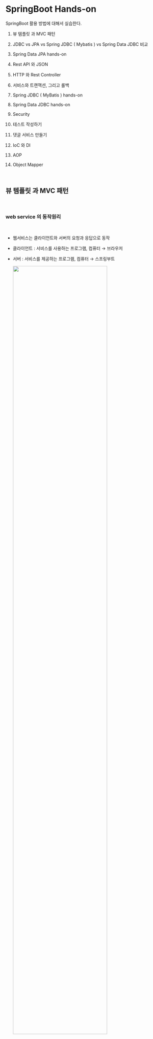 #  SpringBoot Hands-on
 
SpringBoot 활용 방법에 대해서 실습한다.  

1. 뷰 템플릿 과 MVC 패턴

2. JDBC vs JPA vs Spring JDBC ( Mybatis ) vs Spring Data JDBC 비교

3. Spring Data JPA hands-on 

4. Rest API 와 JSON 

5. HTTP 와 Rest Controller

6. 서비스와 트랜잭션, 그리고 롤백

7. Spring JDBC ( MyBatis ) hands-on 

8. Spring Data JDBC hands-on 

9. Security

10. 테스트 작성하기

11. 댓글 서비스 만들기

12. IoC 와 DI

13. AOP

14. Object Mapper

<br/>

##  뷰 템플릿 과 MVC 패턴


<br/>

### web service 의 동작원리  

<br/>

- 웹서비스는 클라이언트와 서버의 요청과 응답으로 동작
- 클라이언트 : 서비스를 사용하는 프로그램, 컴퓨터 → 브라우저
- 서버 : 서비스를 제공하는 프로그램, 컴퓨터 → 스프링부트

  <img src="./assets/springboot_webservice.png" style="width: 80%; height: auto;"/>  

<br/>

hello world 출력 과정  

<br/>

- 스프링 부트 실행
- src - main - java - 기본패키지 - 메인 메소드를 가진 클래스 실행 (Run)
- Tomcat started on port(s) 8080 (http) → 웹 서버 실행 (동작)
- localhost:8080 → 내 컴퓨터의 서버 주소:포트번호, 포트번호 8080에서
  스프링 부트가 동작
- localhost:8080/hello.html → 'hello world' 출력 → 내 컴퓨터의 8080 
  번호에서 수행되고 있는 서버에게 hello.html 파일 요청  
  localhost:8080/hello.html  : 내 컴퓨터의 8080 번호에서 수행되고 있는 서버에게 hello.html 파일 요청
- src - main  - resources - static - hello.html → static
  폴더에서 파일을 찾아서 그 안의 HTML 코드를 응답으로 전송  

<br/>

### 뷰 템플릿의 필요성과 머스테치  

<br/>

- 웹페이지의 변수를 활용하는 뷰 템플릿과 분야별 담당자를 나누는 MVC 패턴
- 사용자 수마다 생성되는 페이지 ? → 화면을 담당하는 기술인 뷰 템플릿을 통해 극복
- 뷰 템플릿 : 웹 페이지를 하나의 틀로 만들고 변수를 삽입해 틀이 되는 페이지가 
- 변수의 값에 따라서 수많은 페이지로 변화 
- 스프링 부트의 머스테치 (Mustache) : 뷰 템플릿을 만드는 도구 ( Thymeleaf , JSP )
- 뷰 템플릿에는 처리 과정을 담당하는 Controller와 데이터를 관리하는 Model가 존재
- MVC 패턴 : 화면, 처리, 데이터를 각 담당자 별로 나누는 기법

  <img src="./assets/mvc1.png" style="width: 80%; height: auto;"/>  

  앞에 글자를 따서 MVC 라 부름.   
  
  <img src="./assets/mvc2.png" style="width: 60%; height: auto;"/>

<br/>

이제 지난번 생성했던 firstproject 를 intelliJ를 사용하여 오픈한다.  

<br/>

뷰 템플릿의 위치는  

프로젝트명 -> src -> main -> resources -> templates 에  생성한다.  

<img src="./assets/mvc3.png" style="width: 80%; height: auto;"/>  

<br/>

마우스 오른쪽 버튼 클릭하고 New File 선택하고 greetings.mustache 생성한다.  

제일 처음 생성하면 mustache 화일을 인식하지 못한다. plugin 설치 필요.  

<img src="./assets/mvc4.png" style="width: 80%; height: auto;"/>  

<br/>

IntelliJ 에서 Help -> Find Action 으로 이동한다.  

<img src="./assets/mvc5.png" style="width: 80%; height: auto;"/>  

<br/>

plugins입력하고 엔터를 친다.  

<img src="./assets/mvc6.png" style="width: 80%; height: auto;"/>  

<br/>

market place를 선택 한후 mustache를 입력하면 아래와 같이 나오고 첫번째 항목 선택후 Install 한다.  

<img src="./assets/mvc7.png" style="width: 80%; height: auto;"/>  

<br/>

다시 한번 greetings.mustache 생성을 해보면 에러 없이 생성이 된다.    

<img src="./assets/mvc8.png" style="width: 80%; height: auto;"/>

doc를 입력하고 tab을 누르면 자동으로 코드가 생성이 된다.  

<img src="./assets/mvc9.png" style="width: 80%; height: auto;"/>

<br/>

body tag 안에 값을 입력한다.

```html
<body>
    <h1>안녕하세요 반갑습니다.</h1> 
</body>
```  

<br/>

view template 이제 완성이 되었고 이것을 보기 위해서는 controller 가 필요하다.  

<br/>

### 컨트롤러 만들기   

<br/>  

컨트롤러는 아래와 같은 순서로 만든다.  

프로젝트명 -> src -> main -> java -> 기본 패키지 -> 'controller' package 생성   

기본 패키지명 위에서 마우스 오른쪽 키 클릭하고 New -> Package 선택  

<img src="./assets/controller1.png" style="width: 80%; height: auto;"/>  

아래와 같이 창이 뜨면 끝에 controller 이름을 붙여 넣는다.  

<img src="./assets/controller2.png" style="width: 60%; height: auto;"/>  

<br/>

controller 안에 java class를 생성합니다.  
New -> Java Class 선택 하고 FirstController라는 이름으로 생성.  

<img src="./assets/controller3.png" style="width: 80%; height: auto;"/>  

생성한 view template과 controller를 연결해 주기 위한 코드를 작성합니다.  


class 위에 @Controller 라는 Annotation을 입력하면 자동으로 import 가 삽입됩니다.  

<img src="./assets/controller4.png" style="width: 80%; height: auto;"/>  

Auto import가 안되면 Preferences ( 윈도우는 settings ) -> Editor -> General -> Auto import 에서 아래와 같이 체크를 하고 always옵션을 선택한다.  
배제된 항목이 있는지도 확인합니다.  

<img src="./assets/auto_import.png" style="width: 80%; height: auto;"/>  

<br/>

Method 를 추가합니다.  

url 연결 요청을 하기 위해 @GetMapping를 사용합니다.  ( Rest API )  

응답 페이지 설정 을 위해 return "페이지명" 을 입력합니다.  

이 페이지 명은 mustache의 화일명인 greetings 입니다.  
( 페이지명의 파일을 찾아서 브라우저로 전송  )

```java
package com.example.firstproject.controller;

import org.springframework.stereotype.Controller;
import org.springframework.web.bind.annotation.GetMapping;

@Controller
public class FirstController {
    @GetMapping("/hi")
    public String niceToMeetYou() {
        return "greetings";
    }
}
```  

자동으로 import 코드가 생성되지 않으면 import Class를 클릭한다.  

<img src="./assets/controller6.png" style="width: 80%; height: auto;"/> 

서버실행은 메인 method인 FirstprojectApplication 에서 실행하는데 이미 서비스가 기동되어 있으면 rerun (재시작) 아이콘을 한다.  

<br/>

web browser에서 http://localhost:8080/hi 를 입력하면 에러 메시지를 볼 수 있다.  

<img src="./assets/controller7.png" style="width: 60%; height: auto;"/>   

GetMapping의 옆에 지구본 모양을 클릭하면 API를 테스트 할수 있는 기능이 있다.   

Generate request in HTTP Client를 클릭한다.  

<img src="./assets/controller8.png" style="width: 80%; height: auto;"/>

<br/>

Rest API를 테스트 할수 있는 화면이 나오고 왼쪽 녹색 화살표를 클릭하면 테스트가 진행이되고 아래 콘솔 화면에 결과 값이 나온다.  

<img src="./assets/controller9.png" style="width: 80%; height: auto;"/>   

<br/>

데이터  흐름은 다음과 같다.  
 
<img src="./assets/controller10.png" style="width: 80%; height: auto;"/>

이제 뷰페이지에 변수를 삽입을 해 봅니다.  

mustache 화일에서 아래와 같이 {{변수이름}} 을 사용하여 수정합니다.  

```html
<body>
    <h1>{{username}} 반갑습니다.</h1>
</body>
```  

위와 같이 설정하고 재시작 버튼 클릭 한 후 브라우저에서 실행을 하면 아래와 같이 에러가 발생합니다.  

<img src="./assets/controller11.png" style="width: 80%; height: auto;"/>  

username 이라는 변수를 못 찾아서 에러가 발생했고 모델을 만들어서 에러를 제거 해야 합니다.  

<br/>

### 모델 만들기   

<br/>  

페이지에 변수 삽입 + 템플릿 변수를 활용하기 위해 모델을 사용합니다.  

Controller에 Model 받아오기 위해 파라미터에 추가 합니다.  

```java
package com.example.firstproject.controller;

import org.springframework.stereotype.Controller;
import org.springframework.ui.Model;
import org.springframework.web.bind.annotation.GetMapping;

@Controller
public class FirstController {
    @GetMapping("/hi")
    public String niceToMeetYou(Model model) {
        model.addAttribute("username", "jake lee"); //변수 등록
        return "greetings";
    }
}
```  
<br/>

Model class를 인식하지 못하여 붉은색으로 표시되며 import class를 클릭하면 import 가 삽입됩니다.  

<img src="./assets/model1.png" style="width: 80%; height: auto;"/>  

재시작 아이콘을 클릭하여 재기동 하고 웹 브라우저에서 확인 합니다.  

<img src="./assets/model2.png" style="width: 80%; height: auto;"/> 

<br/>

전체 흐름은 다음과 같다.  

<img src="./assets/model3.png" style="width: 100%; height: auto;"/> 

<br/>

##  JDBC vs JPA vs Spring JDBC ( Mybatis ) vs Spring Data JDBC 비교 

<br/>

Spring은 DB에 접근하기 위해 자바의 API를 사용한다. 웹 서비스에 필요한 기능들이 추상화돼서 Spring이 만들어졌듯이, DB에 접근하는 기술들도 일종의 추상화 과정을 거치며 진화해 나갔다.  

<br/>

그림에서 초록색 부분은 개발자가 코드 상에서 직접 다뤄야하는 부분이다.  

<br/>

### JDBC  

<br/>

JDBC는 DB에 접근하고, SQL을 날릴 수 있게 해주는 자바의 표준 API다. 자바 진영에서 DB에 접근하는 기술들의 근간이 된다. DriverManager를 사용하여 각 드라이버들을 로딩, 해제한다

<img src="./assets/jdbc1.png" style="width: 100%; height: auto;"/>   

<br/>

샘플    

```java
// JDBC를 사용한 Java Application(DAO)
public class CarDao {
    public Connection getConnection() {
        Connection con = null;
        String server = "localhost:3306"; // MySQL 서버 주소
        String database = "DB_NAME"; // MySQL DATABASE 이름
        String option = "?useSSL=false&serverTimezone=UTC";
        String userName = "USER_ID"; //  MySQL 서버 아이디
        String password = "USER_PASSWORD"; // MySQL 서버 비밀번호

        // 드라이버 로딩
        try {
            Class.forName("com.mysql.cj.jdbc.Driver");
        } catch (ClassNotFoundException e) {
            System.err.println(" !! JDBC Driver load 오류: " + e.getMessage());
        }

        // 드라이버 연결
        try {
            con = DriverManager.getConnection("jdbc:mysql://" + server + "/" + database + option, userName, password);
            System.out.println("정상적으로 연결되었습니다.");
        } catch (SQLException e) {
            System.err.println("연결 오류:" + e.getMessage());
        }
        return con;
    }

    // 드라이버 연결해제
    public void closeConnection(Connection con) {
        try {
            if (con != null)
                con.close();
        } catch (SQLException e) {
            System.err.println("con 오류:" + e.getMessage());
        }
    }

    // CRUD
    public void addCar(Car car) throws SQLException {
        String query = "INSERT INTO car (car_id, car_brand, car_created) VALUES (?, ?, ?)";
        PreparedStatement pstmt = getConnection().prepareStatement(query);
        pstmt.setInt(1, car.getId());
        pstmt.setString(2, car.getBrand());
        pstmt.setString(3, car.getCreated());
        pstmt.executeUpdate();
    }
}
```  

<br/>

### JPA  

<br/>

JPA는 자바 진영 ORM의 API 표준 명세이다. ORM을 간단하게 설명하면, 직접적인 SQL 문을 사용하지 않고 자바 코드를 사용해서 DB에 접근, 조작할 수 있는 기술이다. JPA 역시 내부적으로 JDBC를 사용한다.  


<img src="./assets/jpa_compare_1.png" style="width: 80%; height: auto;"/>   


<br/>

### Spring JDBC(SQL Mapper -> MyBatis)

<br/>
Spring JDBC는 JDBC에서 DriveManager가 하는 일들을 JdbcTemplate에게 맡긴다.   따라서 개발자는 쿼리문으로 질의할 수 있다.   
이 때, JdbcTemplate은 SQL Mapper 중 하나이다  (참고로 MyBatis 역시 SQL Mapper 중의 하나다).  


<img src="./assets/spring_jdbc1.png" style="width: 80%; height: auto;"/>   

<br/>

샘플  

```java
public class CarDao {
    private String driver = "com.mysql.cj.jdbc.Driver";
    private String url = "localhost:3306";
    private String userid = "USER_ID";
    private String userpw = "USER_PASSWORD";

    private DriverManagerDataSource dataSource;
    private JdbcTemplate template;

    public CarDao() {
        dataSource = new DriverManagerDataSource();
        dataSource.setDriverClass(driver);
        dataSource.setJdbcUrl(url);
        dataSource.setUser(userid);
        dataSource.setPassword(userpw);

        template = new JdbcTemplate();
        template.setDataSource(dataSource);
    }

    // CRUD
    public int carInsert(Car car) {
        String query = "INSERT INTO car (car_id, car_brand, car_created) VALUES (?, ?, ?)";
        int result = template.update(query, car.getId(), car.getBrand(), car.getCreated());

        return result;
    }
 }
```  

<br/>

### Spring Data JDBC   

<br/>

Spring data는 Spring 진영에서 DB를 쉽게 다루기 위해 시작한 프로젝트이다.   
그 중 하나인 Spring Data JDBC는 기본적인 드라이버 설정 기능부터 CRUD 기능을 제공한다.   

<br/>

공식 문서를 보면 Spring Data JDBC를 간단하고 선택적인 ORM이라고 소개하고 있다.   
선택적 ORM이라는 표현을 사용한 이유는, ORM이 제공하는 기본적인 기능을 제공할 뿐만 아니라, 사용자가 직접 SQL문을 질의하는 기능 역시 제공하기 때문이다(@Query 어노테이션을 사용하면 된다).   

<br/>

Data source에 대한 설정은 application.properties 파일에서 가능하다.  

<br/>

Spring Data JDBC는 `Domain Driven Design`을 기반으로 합니다.  
따라서 모든 Repository는 Aggregate Root 기준으로 존재합니다.    


라이프사이클 또한 Aggregate Root와 하위 속성들이 동일합니다.   
서로 다른 Aggregate 간 참조는 Id를 통해 수행합니다. 이러한 개념이 코드를 통해 알기 쉽게 설계되어있습니다.  

<br/>

<img src="./assets/spring_data_jdbc1.png" style="width: 100%; height: auto;"/>   

<br/>

샘플  

```java
// application.properties
spring.datasource.url=jdbc:mysql://localhost:3306
spring.datasource.username=USER_ID
spring.datasource.password=USER_NAME
spring.datasource.driver-class-name=com.mysql.jdbc.Driver

// CarRepository.java
public interface CarRepository extends CrudRepository<Car, Long> {
    @Query("SELECT COUNT(*) FROM car WHERE brand = :brand")
    int countByBrand(@Param("brand") String brand);
}

// CarService.java
@Service
public CarService {
    @Autowired
    private CarRepository carRepository;

    // CRUD
    public int addCar(Car car){
        return carRepository.save(car);
    }

    // Custom SQL
    public int countByBrand(String brand) {
        return carRepository.countByBrand(brand);    
    }
}
```  

<br/>


### 정리   

<br/>

<img src="./assets/db_summary.png" style="width: 100%; height: auto;"/>   

<br/>
참고 : https://skyblue300a.tistory.com/7

<br/>

## Spring Data JPA hands-on 


<br/>

[ JPA Hands-On 문서보기로 이동하기 ](./springboot_hands_on_jpa.md)       


<br/>

###  Rest API 와 JSON

<br/>

API와 Spring 웹 계층  
  
<img src="./assets/spring_web_layer.png" style="width: 80%; height: auto;"/>  

<br/>

다양한 client 들과 서버 연동을 위해서 데이터를 주고 받는 방식으로 Rest 방식을 최근에 많이 사용 합니다.   

기존에는 xml 방식을 사용하였습니다.  

<img src="./assets/rest_api_xml.png" style="width: 80%; height: auto;"/>  

최근에는 JSON 방식으로 데이터 포맷을 사용합니다.  

<img src="./assets/rest_api_json.png" style="width: 80%; height: auto;"/>  

JSON은 Key , Value 형태를 중괄호 형태로 표현합니다.  
json안에 depth를 더 추가하여 array 형태로도 구현이 가능합니다.  

<img src="./assets/json_format.png" style="width: 80%; height: auto;"/>  



API를 테스트 하기 위한 사이트로 https://jsonplaceholder.typicode.com/ 를 사용을 할 예정이며   

chrome 에서 API 테스트 하기 위한 도구로 talend api 확장 프로그램을 사용합니다.     
구글에서 `talend api 확장 프로그램`으로 검색을 합니다.

<img src="./assets/talend_api.png" style="width: 80%; height: auto;"/>  

chrome Appstore 를 선택 하고 chrome에 추가 버튼을 클릭하여 extension을 설치 합니다.

<img src="./assets/talend_api2.png" style="width: 80%; height: auto;"/>    

아래와 같이  chrome 에 설치가 된 것을 확인 할 수 있습니다.  

<img src="./assets/talend_api3.png" style="width: 60%; height: auto;"/>  

퍼즐 모양을 클릭한다.  

<img src="./assets/chrome_extensions.png" style="width: 60%; height: auto;"/>  

Talend API Test를 클릭하여 Pin을 설정하면 항상 메뉴에 나오게 된다.  

<img src="./assets/chrome_extension_pin.png" style="width: 60%; height: auto;"/>  

체크 박스 같은 아이콘이 나오고 클릭을 하면 아래 처럼 welcome 화면이 나옵니다.  

<img src="./assets/talend_welcome.png" style="width: 80%; height: auto;"/>  

하단의 Fee는 버튼을 클릭하면 talend api 확장 프로그램이 실행이 됩니다.  

<img src="./assets/talend_start.png" style="width: 80%; height: auto;"/>  


이제 테스트를 실행해봅니다.  
talend API Test에서 method는 GET 으로 하고  https://jsonplaceholder.typicode.com/posts 를 입력하고 send를 클릭합니다.  

<img src="./assets/talend_get.png" style="width: 80%; height: auto;"/>  

response : 200 은 응답이 성공 했음을 의미합니다.  

데이터를 보면  게시글 1번으로 된 게시글의 제목과 내용이 나오는 것을 볼수 있습니다.  

```json
...
{
"userId": 1,
"id": 1,
"title": "sunt aut facere repellat provident occaecati excepturi optio reprehenderit",
"body": "quia et suscipit\nsuscipit recusandae consequuntur expedita et cum\nreprehenderit molestiae ut ut quas totam\nnostrum rerum est autem sunt rem eveniet architecto"
},
...
```  

다시 한번 https://jsonplaceholder.typicode.com/posts/101 값을 일력하고 send 버튼을 클릭합니다.  

<img src="./assets/talend_get_404.png" style="width: 80%; height: auto;"/>  

response : 404 가 return 이 되고 찾을수  없는 페이지를 요청했다는 의미이다.  

<br/>

http tab을 클릭해보면 http header의 값을 볼수 있다.  

<img src="./assets/talend_get_http.png" style="width: 80%; height: auto;"/>  

더 아래로 내려보면 response body를 볼 수 있다.    

<img src="./assets/talend_get_http_body.png" style="width: 80%; height: auto;"/>  

<br/> 

post로 데이터를 전송해봅니다.  

method는  post 로 변경하고 url은 아래와 같습니다. 
https://jsonplaceholder.typicode.com/posts  

request 데이터가 JSON형식으로 필요합니다.    

```json
{
    "title": "test 1",
    "body" : "교육용입니다."
}
```
아래 샘플을 참고 하였습니다.  

```javascript
fetch('https://jsonplaceholder.typicode.com/posts', {
  method: 'POST',
  body: JSON.stringify({
    title: 'foo',
    body: 'bar',
    userId: 1,
  }),
  headers: {
    'Content-type': 'application/json; charset=UTF-8',
  },
})
  .then((response) => response.json())
  .then((json) => console.log(json));
```  

데이터를 입력을 하고 send 버튼을 클릭합니다.  


<img src="./assets/talend_post1.png" style="width: 80%; height: auto;"/>    

response 201 : 데이터 생성이 성공했다는 의미 이다.  


생성된 데이터가 response 로 return 이 됩니다.  

```json
{
    "title": "test 1",
    "body": "교육용입니다.",
    "id": 101
}
```

실패 경우를 테스트 하기 위해서  request body 값을 변경 하고 보내봅니다.  ( key 값에 따옴표 제거)


```
{
    title : "test 1",
    body : "교육용입니다."
}
```  

reponse 500 : 서버 내부 오류 ( Internal Server Error) 를 나타낸다.  ( 여기서는 JSON 파싱 오류 )  

<br/>

이제 데이터를 수정해 봅니다.  

method를 patch ( put )로 선택을 하고 게시글에 1번을 변경해봅니다.  


<img src="./assets/talend_patch1.png" style="width: 80%; height: auto;"/>  


200 응답 메시지를 받았고 response Body에 아래와 같이 변경 된것 을 확인 할 수 있습니다.  

```json
{
    "userId": 1,
    "id": 1,
    "title": "test 1",
    "body": "수정합니다."
}
```  

<br/>

데이터를 삭제해 봅니다.  

method를 DELETE 로 선택을 하고 게시글에 100번을 삭제해봅니다.  

<img src="./assets/talend_delete1.png" style="width: 80%; height: auto;"/>  

response : 200 이 나오면 정상적으로 삭제가 된 것입니다.  

요약해보면  전체 구조는 JSON 포맷으로 HTTP를 통해서
데이터는 주고 받습니다.

<img src="./assets/rest_summary.png" style="width: 80%; height: auto;"/>  

상태코드는 5가지 종류로 나눌수 있습니다.  
  
<img src="./assets/rest_response.png" style="width: 80%; height: auto;"/>  

<br/>

###  HTTP 와 Rest Controller

<br/>

Article 데이터 CRUD를 위한, REST API를 만드는 실습을 합니다.  

<img src="./assets/rest_api1.png" style="width: 80%; height: auto;"/>  

<br/>

RestController를 사용 하여 구현을 합니다.  

<img src="./assets/rest_api2.png" style="width: 80%; height: auto;"/>  


hello rest api를 만들기 위해 api라는 이름의 패키지를 생성합니다.  

firstproject 패키지 위에서 마우스 오른쪽 버튼을 누른후 패키지를 선택을 하고 api라는 이름으로 생성을 합니다.  

<img src="./assets/rest_api3.png" style="width: 80%; height: auto;"/>  

<br/>

Rest Controller java 화일을 생성합니다.
- Rest Controller : Rest API용 컨트롤러이고 JSON 반환  ( Controller + ResponseBody )
- Controller : view template page 반환    

<br/>

참고 : https://mangkyu.tistory.com/49

<br/>

api 폴더 아래에 생성합니다.  

<img src="./assets/rest_api4.png" style="width: 80%; height: auto;"/>  

../api/FirstApiController
```java
package com.kt.edu.firstproject.api;

import org.springframework.web.bind.annotation.GetMapping;
import org.springframework.web.bind.annotation.RestController;

@RestController // Rest API용 컨트롤러이고 JSON 반환 
public class FirstApiController {
    @GetMapping("/api/hello")
    public String hello() {
        return "hello world!";
    }
}
```  

프로젝트를 실행을 하고 Talend API로 테스트를 합니다.  
method는 GET , url은 http://localhost:8080/api/hello 입니다.  


<img src="./assets/rest_api5.png" style="width: 80%; height: auto;"/>  

http tab에서 보면 hello world! 가 나온 것을 확인 할 수 있습니다.  

<br/>

Controller vs Rest Controller  

일반 controller인  hi라는 api를 Talend 로 실행해보면 응답값이 html로 보내집니다.

<img src="./assets/rest_api6.png" style="width: 80%; height: auto;"/>  


<br/>


Rest API로 Get 함수를 구현해 봅니다.  
ArticleApiController class를 생성합니다.  
아래 코드를 복사하여 붙여 넣기 합니다.  


../api/ArticleApiController
```java
package com.kt.edu.firstproject.api;

import com.kt.edu.firstproject.entity.Article;
import com.kt.edu.firstproject.repository.ArticleRepository;
import org.springframework.beans.factory.annotation.Autowired;
import org.springframework.web.bind.annotation.GetMapping;
import org.springframework.web.bind.annotation.PathVariable;
import org.springframework.web.bind.annotation.RestController;

import java.util.List;

@RestController // rest api용 컨트롤러이며 데이터(JSON) 반환
public class ArticleApiController {
    @Autowired // DI : 외부에서 가져온다는 의미
    private ArticleRepository articleRepository;
    // GET
    @GetMapping("/api/articles")
    public List<Article> index() {
        return articleRepository.findAll();
    }
    @GetMapping("/api/articles/{id}")  //단일 record 조회
    public Article show(@PathVariable Long id) {
        return articleRepository.findById(id).orElse(null);
    }
    // POST
    // PATCH
    // DELETE
}
```  

재기동을 하고 Talend 에서 GET Method로 http://localhost:8080/api/articles 를 호출을 하면

return 값으로 아래와 같은 값이 JSON으로 나오는 것을 볼수 있습니다.  

<img src="./assets/rest_api7.png" style="width: 80%; height: auto;"/>  

<br/>

`@RequestParam, @PathVariable` 차이점

1번) http://restapi.com?userId=test&memo=테스트  

2번) http://restapi.com/test/테스트  

1과 같은 방식은 쿼리 스트링이라 부르며 Get 방식의 통신을 할 때 주로 쓰인다.  

2와 같은 방식은 RESTful 방식이며 Rest 통신할 때 쓰인다.  

각자의 장단점이 있으며 두 개의 방식은 Spring에서 파라미터를 받는 방식이 조금 다르다.   

`@RequestParam`

```java
@RestController
public class TestController (){

  @GetMapping("/")
  public String test(@RequestParam("userId") String userId, 
                     @RequestParam("memo")   String memo){

    //아래와 같이 해당 변수에 파라미터값이 할당된다.
    //userId = "test"
    //memo   = "테스트"

    return "TEST 성공"
  }
}
```  

<br/>
<br/>

`@PathVariable`

```java
@RestController
public class TestController (){

  @GetMapping("/{userId}/{memo}")
  public String test(@PathVariable("userId") String userId,
                     @PathVariable("memo")   String memo){

    //아래와 같이 해당 변수에 파라미터값이 할당된다.
    //userId = "test"
    //memo   = "테스트"

    return "TEST 성공"
  }  
}
```  

`@PathVariable`에서 이메일과 같은 방식의 값이나 특수문자를 받을 때는 값이 잘리거나 비정상적으로 들어온다.  
이때는 아래와 같은 방법을 사용하면 정상적으로 받을 수 있다.

```java
@RestController
public class TestController (){

  @GetMapping("/{userId}/{memo:.+}")
  public String test(@PathVariable("userId") String userId,
                     @PathVariable("memo")   String memo){

    //아래와 같이 해당 변수에 파라미터값이 할당된다.
    //userId = "test"
    //memo   = "테스트"

    return "TEST 성공"
  }
  
}
```  

`@PathVariable`은 아무래도 RESTful 방식에 맞게 좀 더 직관적이다.  

`@RequestParam`는 null 값 허용이나 키:밸류 값으로 보낼 수 있다는 점 정도로 들 수 있다.  

<br/>
<br/>

Rest API로 Post를 사용해 데이터를 생성 해 봅니다.  

아래 코드를 복사하여 붙여 넣기 합니다.  

PostMapping을 사용하며  JSON으로 Request를 던지기 위해서는 `@RequestBody`를 넣어줍니다.  

../api/ArticleApiController.java
```java
...
@RestController
public class ArticleApiController {
    ...
    // POST
    @PostMapping("/api/articles")
    public Article create(@RequestBody ArticleForm dto) {
        Article article = dto.toEntity(); // article 저장
        return articleRepository.save(article);
    }
    // PATCH
    // DELETE
}
```

<br/>

재기동을 하고 Talend 에서 POST Method로 url은 http://localhost:8080/api/articles 로 호출을 합니다.  
Request Body는  아래 json을 사용 합니다.  

```json
{
    "title": "rest api 1",
    "content" : "json test 합니다."
}
```  

<img src="./assets/rest_api8.png" style="width: 80%; height: auto;"/>  

return 값으로 위와 같은 값이 JSON으로 나오는 것을 볼수 있습니다.  
DB pk가 오류가 나면 몇번 더 실행합니다. ( pk의 identity 값이 충돌하는 이슈로 데이터를 auto identity로 생성하지 않아서 발생  )  


<br/>

Rest API로 Patch를 사용해 데이터를 수정 해 봅니다.  

아래 코드를 복사하여 붙여 넣기 합니다.  

PatchMapping을 사용하며  JSON으로 Request를 던지기 위해서는 @RequestBody를 넣어줍니다.   

데이터와 status값을 전달 하기 위해서는 ResponseEntity를 사용합니다.  

<img src="./assets/rest_api2.png" style="width: 80%; height: auto;"/>  

../api/ArticleApiController.java
```java
...
@Slf4j  //로그 추가
@RestController
public class ArticleApiController {
    ...
    // PATCH
    @PatchMapping("/api/articles/{id}")
    public ResponseEntity<Article> update(@PathVariable Long id,
                                          @RequestBody ArticleForm dto) {
        // 1: DTO -> 엔티티
        Article article = dto.toEntity();
        log.info("id: {}, article: {}", id, article.toString());
        // 2: 타겟 조회
        Article target = articleRepository.findById(id).orElse(null);
        // 3: 잘못된 요청 처리
        if (target == null || id != article.getId()) {
            // 400, 잘못된 요청 응답!
            log.info("잘못된 요청! id: {}, article: {}", id, article.toString());
            return ResponseEntity.status(HttpStatus.BAD_REQUEST).body(null);
        }
        // 4: 업데이트 및 정상 응답(200)
        // key와 value가 있는 경우만 update하는 로직 추가
        target.patch(article);
        Article updated = articleRepository.save(target);
        return ResponseEntity.status(HttpStatus.OK).body(updated);  // body 에 데이터를 넣어서 보냅니다.
    }
    // DELETE
}  
```  

<br/>

patch 함수를 구현하기 위해서 Article entity를 아래와 같이 수정합니다.  
 
../entity/Article.java
```java
package com.kt.edu.firstproject.entity;
...
public class Article {
    ...
    // 데이터가 있는 경우만 Update . 
    public void patch(Article article) {
        if (article.title != null)
            this.title = article.title;
        if (article.content != null)
            this.content = article.content;
    }
}
```  

<br/>

재기동을 하고 Talend 에서 PATCH Method로 url은 http://localhost:8080/api/articles/1 로 호출을 합니다.  
Request Body는  아래 json을 사용 합니다.  

```json
{
    "id" : 3,
    "title": "rest api 1",
    "content" : "json test 합니다."
}
```  

400에러가 발생을 합니다.  

<img src="./assets/rest_api9.png" style="width: 80%; height: auto;"/>  

IntelliJ 콘솔에 가면 아래와 같이 에러가 발생 한 내용을 확인 할 수 있습니다.  

<img src="./assets/rest_api10.png" style="width: 80%; height: auto;"/>  

Request Body 값을 변경을 하고 api를 다시 호출해 봅니다.  

```json
{
    "id" : 1,
    "title": "rest api 1",
    "content" : "json test 합니다."
}
```  

정상적으로 변경이 된 것을 확 인 할수 있습니다.   

<img src="./assets/rest_api11.png" style="width: 80%; height: auto;"/>  

<br/>

Rest API로 Delete를 사용해 데이터를 삭제 해 봅니다.  

아래 코드를 복사하여 붙여 넣기 합니다.  

DeleteMapping을 사용합니다.  
  
../api/ArticleApiController.java
```java
...
@Slf4j
@RestController
public class ArticleApiController {
    ...
    // DELETE
    @DeleteMapping("/api/articles/{id}")
    public ResponseEntity<Article> delete(@PathVariable Long id) {
        // 대상 찾기
        Article target = articleRepository.findById(id).orElse(null);
        // 잘못된 요청 처리
        if (target == null) {
            return ResponseEntity.status(HttpStatus.BAD_REQUEST).body(null);
        }
        // 대상 삭제
        articleRepository.delete(target);
        return ResponseEntity.status(HttpStatus.OK).build();
    }
}
```  

재기동을 하고 Talend 에서 DELETE Method로 url은 http://localhost:8080/api/articles/1 로 호출을 합니다.  

<img src="./assets/rest_api12.png" style="width: 80%; height: auto;"/>  

데이터가 삭제 된 것을 확인 할 수 있습니다.  


<br/>

###  서비스와 트랜잭션, 그리고 롤백

<br/>

서비스 계층을 추가하여, 기존 Article Rest API를 리팩토링 합니다.  

service 는 RestController 와 Repository 사이에 위치하며 처리 업무의 순서를 총괄한다.  

<img src="./assets/transaction1.png" style="width: 80%; height: auto;"/>    


트랜잭션 이란 모두 성공되어야 하는 일련의 과정이다. 

<img src="./assets/transaction2.png" style="width: 80%; height: auto;"/>    


<img src="./assets/transaction3.png" style="width: 80%; height: auto;"/>   


실패시 원래 상태로 돌리는 것을 롤백이라고 한다.  

<img src="./assets/transaction4.png" style="width: 80%; height: auto;"/>    

기존의 RestController는 Client 의 요청을 처리하고 repository에 db 작업을 명령합니다.  

webservice는 서비스 계층을 통해 client 요청과 db처리를 분업화 합니다.  

<br/>

ArticleApiController 에 서비스 계층을 추가해 봅니다.  

해당 코드를 모두 주석 처리하고 아래과 같이 수정합니다.  

../api/ArticleApiController.java
```java
package com.kt.edu.firstproject.api;
import lombok.extern.slf4j.Slf4j;
import org.springframework.beans.factory.annotation.Autowired;
import org.springframework.web.bind.annotation.*;

@Slf4j
@RestController
public
class ArticleApiController {
    @Autowired // DI, 생성 객체를 가져와 연결!
    private ArticleService articleService;
}
```  

service 패키지를 생성을 합니다.  

<img src="./assets/transaction5.png" style="width: 80%; height: auto;"/>   

ArticleService 를 아래와 같이 생성합니다.  

../serivce/ArticleService
```java
package com.kt.edu.firstproject.service;

import com.kt.edu.firstproject.repository.ArticleRepository;
import org.springframework.beans.factory.annotation.Autowired;
import org.springframework.stereotype.Service;

@Service // 해당 클래스를 서비스로 인식하여 스프링부트에 객체를 생성(등록)
public class ArticleService {
    @Autowired
    private ArticleRepository articleRepository;
}
```

<br/>


리팩토링, Article 목록 조회

../api/ArticleApiController.java
```java
...
@Slf4j
@RestController

public class ArticleApiController {
    @Autowired
    private ArticleService articleService;
    // GET
    @GetMapping("/api/articles")
    public List<Article> index() {
        return articleService.index();
    }
}
```  

../service/ArticleService.java
```java
package com.kt.edu.firstproject.service;

import com.kt.edu.firstproject.entity.Article;
import com.kt.edu.firstproject.repository.ArticleRepository;
import org.springframework.beans.factory.annotation.Autowired;
import org.springframework.stereotype.Service;
import java.util.List;

@Service
public class ArticleService {
    @Autowired
    private ArticleRepository articleRepository;
    public List<Article> index() {
        return articleRepository.findAll();
    }
}
```  

재기동하고 Talend에서  해당 서비스를 호출해 봅니다.  

<img src="./assets/transaction6.png" style="width: 80%; height: auto;"/> 

3건의 데이터가 정상 조회가 됩니다.  

<br/> 

데이터 단건 조회를 수정해 봅니다.  


../api/ArticleApiController.java
```java
...
@Slf4j
@RestController
public class ArticleApiController {

    @Autowired
    private ArticleService articleService;
    // GET
    @GetMapping("/api/articles")
    public List<Article> index() {
        return articleService.index();
    }
    @GetMapping("/api/articles/{id}")
    public Article show(@PathVariable Long id) {
        return articleService.findById(id);
    }
}
```  

서비스는 아래와 같습니다.  

../service/ArticleService.java
```java
package com.kt.edu.firstproject.service;

import com.kt.edu.firstproject.entity.Article;
import com.kt.edu.firstproject.repository.ArticleRepository;
import org.springframework.beans.factory.annotation.Autowired;
import org.springframework.stereotype.Service;
import java.util.List;

@Service
public class ArticleService {
    @Autowired
    private ArticleRepository articleRepository;
    public List<Article> index() {
        return articleRepository.findAll();
    }
    public Article findById(Long id) {
        return articleRepository.findById(id).orElse(null);
    }
}
``` 

재기동하고 Talend에서  해당 서비스를 호출해 봅니다.  

<img src="./assets/transaction7.png" style="width: 80%; height: auto;"/> 

1건의 데이터가 정상 조회가 됩니다.  

<br/>

리팩토링, Article  생성  

- 참고 소스 : https://github.com/shclub/edu9-1

post method를 아래와 같이 변경합니다.

../api/ArticleApiController
```java
...
@Slf4j
@RestController
public class ArticleApiController {
    ...
    // POST
    @PostMapping("/api/articles")
    public ResponseEntity<Article> create(@RequestBody ArticleForm dto) {
        Article created = articleService.create(dto);
        return (created != null) ?
                ResponseEntity.status(HttpStatus.OK).body(created) :
                ResponseEntity.status(HttpStatus.BAD_REQUEST).build();
    }
}
```  

<br/>

서비스에는 아래 와 같이 create method 를 추가합니다.  

../service/ArticleService
```java
...
@Service
public class ArticleService {
    ...
    public Article create(ArticleForm dto) {
        Article article = dto.toEntity();
        if (article.getId() != null) {
            return null;
        }
        return articleRepository.save(article);
    }
}
```  

<br/>

리팩토링, Article  수정 

patch method를 아래와 같이 변경합니다.

../api/ArticleApiController.java
```java
...
@Slf4j
@RestController
public class ArticleApiController {
    ...
    // PATCH
    @PatchMapping("/api/articles/{id}")
    public ResponseEntity<Article> update(@PathVariable Long id,
                                          @RequestBody ArticleForm dto) {
        Article updated = articleService.update(id, dto);
        return (updated != null) ?
                ResponseEntity.status(HttpStatus.OK).body(updated):
                ResponseEntity.status(HttpStatus.BAD_REQUEST).build();
    }
}
```  

<br/>

서비스에는 아래 와 같이 update method 를 추가하고 `@Slf4j` 도 추가합니다.  

../service/ArticleService.java
```java
...
@Slf4j
@Service
public class ArticleService {
    ...
    public Article update(Long id, ArticleForm dto) {
        // 1: DTO -> 엔티티
        Article article = dto.toEntity();
        log.info("id: {}, article: {}", id, article.toString());
        // 2: 타겟 조회
        Article target = articleRepository.findById(id).orElse(null);
        // 3: 잘못된 요청 처리
            if (target == null || id != article.getId()) {
            // 400, 잘못된 요청 응답!
            log.info("잘못된 요청! id: {}, article: {}", id, article.toString());
            return null;
        }
        // 4: 업데이트
        target.patch(article);
        Article updated = articleRepository.save(target);
        return updated;
    }
}
```  

<br/>

리팩토링, Article  삭제 

delete method를 아래와 같이 변경합니다.

../api/ArticleApiController.java
```java
...
@Slf4j
@RestController
public class ArticleApiController {
    ...
    // DELETE
    @DeleteMapping("/api/articles/{id}")
    public ResponseEntity<Article> delete(@PathVariable Long id) {
        Article deleted = articleService.delete(id);
        return (deleted != null) ?
                ResponseEntity.status(HttpStatus.NO_CONTENT).build() :
                ResponseEntity.status(HttpStatus.BAD_REQUEST).build();
    }
}
```  

<br/>

서비스에는 아래 와 같이 delete method 를 추가합니다.  

../service/ArticleService.java
```java
...
@Slf4j
@Service
public class ArticleService {
    ...
    public Article delete(Long id) {
        // 대상 찾기
        Article target = articleRepository.findById(id).orElse(null);
        // 잘못된 요청 처리
        if (target == null) {
            return null;
        }
        // 대상 삭제
        articleRepository.delete(target);
        return target;
    }
}
```  

<br/>

트랜잭션 맛보기, 묶음 Article 생성  

강제적으로 트랙잭션 실패를 발생을 하여 롤백이 되는 지 확인한다.  

controller에 test용 API를 추가합니다.

../api/ArticleApiController.java
```java
...
@Slf4j
@RestController
public class ArticleApiController {
    ...
    // 트랜잭션 -> 실패 -> 롤백!
    @PostMapping("/api/transaction-test")
    public ResponseEntity<List<Article>> transactionTest(@RequestBody List<ArticleForm> dtos) {
        List<Article> createdList = articleService.createArticles(dtos);
        return (createdList != null) ?
                ResponseEntity.status(HttpStatus.OK).body(createdList) :
                ResponseEntity.status(HttpStatus.BAD_REQUEST).build();
    }
}
```  

<br/>

`@Transactional` annotation 을 추가하여 트랜잭션을 보장하게 한다.  

../service/ArticleService.java
```java
package com.example.firstproject.service;

import com.example.firstproject.dto.ArticleForm;
import com.example.firstproject.entity.Article;
import com.example.firstproject.repository.ArticleRepository;
import lombok.extern.slf4j.Slf4j;
import org.springframework.beans.factory.annotation.Autowired;
import org.springframework.stereotype.Service;
import org.springframework.transaction.annotation.Transactional;
import java.util.List;
import java.util.stream.Collectors;

@Slf4j
@Service
public class ArticleService {
    ...
    @Transactional
    public List<Article> createArticles(List<ArticleForm> dtos) {
        // dto 묶음을 entity 묶음으로 변환
        List<Article> articleList = dtos.stream()
                .map(dto -> dto.toEntity())
                .collect(Collectors.toList());
        // entity 묶음을 DB로 저장
        articleList.stream()
                .forEach(article -> articleRepository.save(article));
        // 강제 예외 발생
        articleRepository.findById(-1L).orElseThrow(
                () -> new IllegalArgumentException("결제 실패!")
        );
        // 결과값 반환
        return articleList;
    }
}
```  

기존 데이터를 확인해 본다.  


Talend API를 사용하여 테스트를 진행합니다.  
- url : http://localhost:8080/api/transaction-test
- method : post
- body :
    ```json
    [
        {
            "id": 4,
            "title": "4",
            "content": "테스트 4"
        },
        {
            "id": 5,
            "title": "5",
            "content": "테스트5"
        },
        {
            "id": 6,
            "title": "6",
            "content": "테스트 6"
        }
    ]
    ```  

send를 클릭하면 아래와 같이 에러가 발생하고 rollback 이 된다.  

<img src="./assets/transaction_fail.png" style="width: 80%; height: auto;"/> 

<br/>

## Spring JDBC ( MyBatis ) hands-on 


<br/>

[ MyBatis Hands-On 문서보기로 이동하기 ](./springboot_hands_on_mybatis.md)       


<br/>

## Spring Data JDBC  hands-on 


<br/>


[ Spring Data JDBC Hands-On 문서보기로 이동하기 ](./springboot_hands_on_spring_data_jdbc.md)       

<br/>


## Security 


<br/>


[ Security 문서보기로 이동하기 ](./security.md)       

<br/>


